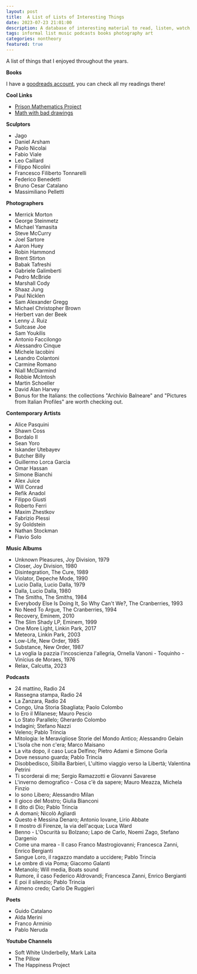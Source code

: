 ```yaml
---
layout: post
title:  A List of Lists of Interesting Things 
date: 2023-07-23 21:01:00
description: A database of interesting material to read, listen, watch, contemplate
tags: informal list music podcasts books photography art
categories: nontheory
featured: true
---
```

A list of things that I enjoyed throughout the years.


**Books**

I have a [goodreads account](https://www.goodreads.com/user/show/180790738-simone-maria), you can check all my readings there!

**Cool Links**
- [Prison Mathematics Project](https://www.prisonmathproject.org/)
- [Math with bad drawings](https://mathwithbaddrawings.com/)

**Sculptors**
- Jago
- Daniel Arsham
- Paolo Nicolai
- Fabio Viale
- Leo Caillard
- Filippo Nicolini
- Francesco Filiberto Tonnarelli
- Federico Benedetti
- Bruno Cesar Catalano
- Massimiliano Pelletti

**Photographers**
- Merrick Morton
- George Steinmetz
- Michael Yamasita
- Steve McCurry
- Joel Sartore
- Aaron Huey
- Robin Hammond
- Brent Stirton
- Babak Tafreshi
- Gabriele Galimberti
- Pedro McBride
- Marshall Cody
- Shaaz Jung
- Paul Nicklen
- Sam Alexander Gregg
- Michael Christopher Brown
- Herbert van der Beek
- Lenny J. Ruiz
- Suitcase Joe
- Sam Youkilis
- Antonio Faccilongo
- Alessandro Cinque
- Michele Iacobini
- Leandro Colantoni
- Carmine Romano
- Niall McDiarmind
- Robbie McIntosh
- Martin Schoeller
- David Alan Harvey
- Bonus for the Italians: the collections "Archivio Balneare" and "Pictures from Italian Profiles" are worth checking out. 

**Contemporary Artists**
- Alice Pasquini
- Shawn Coss
- Bordalo II
- Sean Yoro
- Iskander Utebayev
- Butcher Billy
- Guillermo Lorca Garcìa
- Omar Hassan
- Simone Bianchi
- Alex Juice
- Will Conrad
- Refik Anadol
- Filippo Giusti
- Roberto Ferri
- Maxim Zhestkov
- Fabrizio Plessi
- Sy Goldstein
- Nathan Stockman
- Flavio Solo

**Music Albums**
- Unknown Pleasures, Joy Division, 1979
- Closer, Joy Division, 1980
- Disintegration, The Cure, 1989
- Violator, Depeche Mode, 1990
- Lucio Dalla, Lucio Dalla, 1979
- Dalla, Lucio Dalla, 1980
- The Smiths, The Smiths, 1984
- Everybody Else Is Doing It, So Why Can't We?, The Cranberries, 1993
- No Need To Argue, The Cranberries, 1994
- Recovery, Eminem, 2010
- The Slim Shady LP, Eminem, 1999
- One More Light, Linkin Park, 2017
- Meteora, Linkin Park, 2003
- Low-Life, New Order, 1985
- Substance, New Order, 1987
- La voglia la pazzia l'incoscienza l'allegria, Ornella Vanoni - Toquinho - Vinícius de Moraes, 1976
- Relax, Calcutta, 2023


**Podcasts**
- 24 mattino, Radio 24
- Rassegna stampa, Radio 24
- La Zanzara, Radio 24
- Congo, Una Storia Sbagliata; Paolo Colombo
- Io Ero il Milanese; Mauro Pescio
- Lo Stato Parallelo; Gherardo Colombo
- Indagini; Stefano Nazzi
- Veleno; Pablo Trincia 
- Mitologia: le Meravigliose Storie del Mondo Antico; Alessandro Gelain
- L'isola che non c'era; Marco Maisano
- La vita dopo, il caso Luca Delfino; Pietro Adami e Simone Gorla
- Dove nessuno guarda; Pablo Trincia
- Disobbedisco, Sibilla Barbieri, L'ultimo viaggio verso la Libertà; Valentina Petrini
- Ti scorderai di me; Sergio Ramazzotti e Giovanni Savarese
- L'inverno demografico - Cosa c'è da sapere; Mauro Meazza, Michela Finzio
- Io sono Libero; Alessandro Milan
- Il gioco del Mostro; Giulia Bianconi
- Il dito di Dio; Pablo Trincia
- A domani; Nicolò Agliardi
- Questo è Messina Denaro; Antonio Iovane, Lirio Abbate
- Il mostro di Firenze, la via dell'acqua; Luca Ward
- Benno - L'Oscurità su Bolzano; Lapo de Carlo, Noemi Zago, Stefano Dargenio
- Come una marea - Il caso Franco Mastrogiovanni; Francesca Zanni, Enrico Bergianti
- Sangue Loro, il ragazzo mandato a uccidere; Pablo Trincia
- Le ombre di via Poma; Giacomo Galanti
- Metanolo; Will media, Boats sound
- Rumore, il caso Federico Aldrovandi; Francesca Zanni, Enrico Bergianti
- E poi il silenzio; Pablo Trincia
- Almeno credo; Carlo De Ruggieri



**Poets**
- Guido Catalano
- Alda Merini
- Franco Arminio
- Pablo Neruda


**Youtube Channels**
- Soft White Underbelly, Mark Laita
- The Pillow
- The Happiness Project



